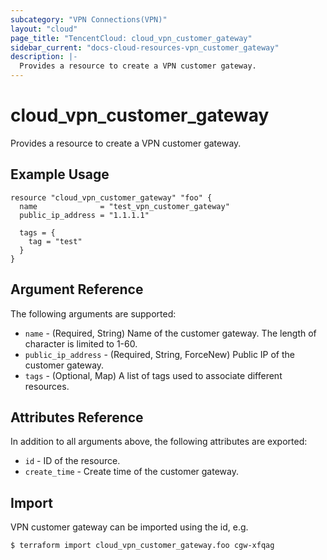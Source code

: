 ```yaml
---
subcategory: "VPN Connections(VPN)"
layout: "cloud"
page_title: "TencentCloud: cloud_vpn_customer_gateway"
sidebar_current: "docs-cloud-resources-vpn_customer_gateway"
description: |-
  Provides a resource to create a VPN customer gateway.
---
```


# cloud_vpn_customer_gateway

Provides a resource to create a VPN customer gateway.

## Example Usage

```hcl
resource "cloud_vpn_customer_gateway" "foo" {
  name              = "test_vpn_customer_gateway"
  public_ip_address = "1.1.1.1"

  tags = {
    tag = "test"
  }
}
```

## Argument Reference

The following arguments are supported:

* `name` - (Required, String) Name of the customer gateway. The length of character is limited to 1-60.
* `public_ip_address` - (Required, String, ForceNew) Public IP of the customer gateway.
* `tags` - (Optional, Map) A list of tags used to associate different resources.

## Attributes Reference

In addition to all arguments above, the following attributes are exported:

* `id` - ID of the resource.
* `create_time` - Create time of the customer gateway.


## Import

VPN customer gateway can be imported using the id, e.g.

```
$ terraform import cloud_vpn_customer_gateway.foo cgw-xfqag
```

